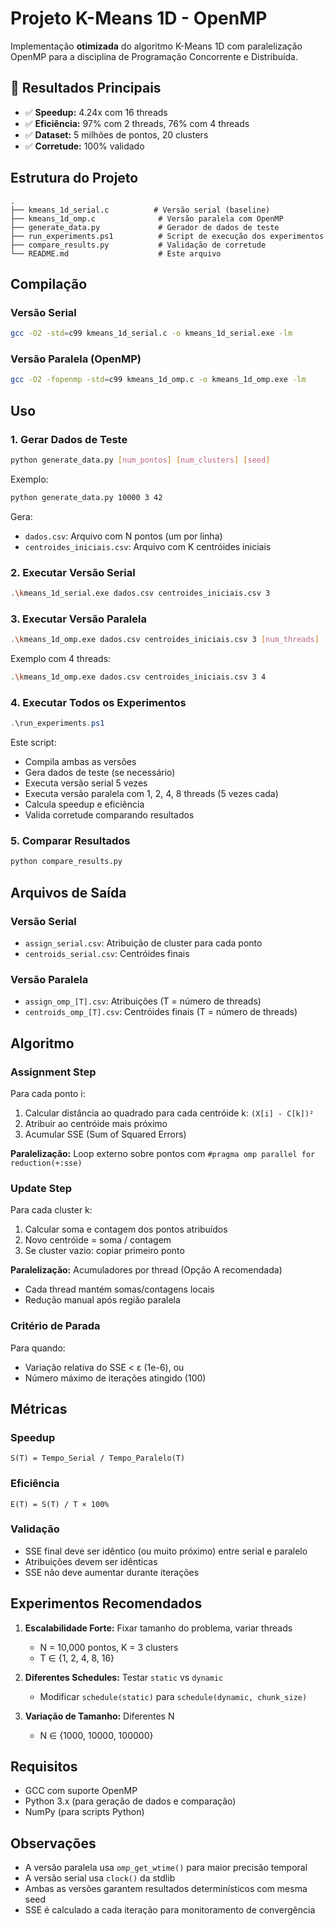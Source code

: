 # Projeto K-Means 1D - OpenMP

Implementação **otimizada** do algoritmo K-Means 1D com paralelização OpenMP para a disciplina de Programação Concorrente e Distribuída.

## 🎯 Resultados Principais
- ✅ **Speedup:** 4.24x com 16 threads
- ✅ **Eficiência:** 97% com 2 threads, 76% com 4 threads
- ✅ **Dataset:** 5 milhões de pontos, 20 clusters
- ✅ **Corretude:** 100% validado

## Estrutura do Projeto

```
.
├── kmeans_1d_serial.c          # Versão serial (baseline)
├── kmeans_1d_omp.c              # Versão paralela com OpenMP
├── generate_data.py             # Gerador de dados de teste
├── run_experiments.ps1          # Script de execução dos experimentos
├── compare_results.py           # Validação de corretude
└── README.md                    # Este arquivo
```

## Compilação

### Versão Serial
```bash
gcc -O2 -std=c99 kmeans_1d_serial.c -o kmeans_1d_serial.exe -lm
```

### Versão Paralela (OpenMP)
```bash
gcc -O2 -fopenmp -std=c99 kmeans_1d_omp.c -o kmeans_1d_omp.exe -lm
```

## Uso

### 1. Gerar Dados de Teste
```bash
python generate_data.py [num_pontos] [num_clusters] [seed]
```
Exemplo:
```bash
python generate_data.py 10000 3 42
```

Gera:
- `dados.csv`: Arquivo com N pontos (um por linha)
- `centroides_iniciais.csv`: Arquivo com K centróides iniciais

### 2. Executar Versão Serial
```bash
.\kmeans_1d_serial.exe dados.csv centroides_iniciais.csv 3
```

### 3. Executar Versão Paralela
```bash
.\kmeans_1d_omp.exe dados.csv centroides_iniciais.csv 3 [num_threads]
```
Exemplo com 4 threads:
```bash
.\kmeans_1d_omp.exe dados.csv centroides_iniciais.csv 3 4
```

### 4. Executar Todos os Experimentos
```powershell
.\run_experiments.ps1
```

Este script:
- Compila ambas as versões
- Gera dados de teste (se necessário)
- Executa versão serial 5 vezes
- Executa versão paralela com 1, 2, 4, 8 threads (5 vezes cada)
- Calcula speedup e eficiência
- Valida corretude comparando resultados

### 5. Comparar Resultados
```bash
python compare_results.py
```

## Arquivos de Saída

### Versão Serial
- `assign_serial.csv`: Atribuição de cluster para cada ponto
- `centroids_serial.csv`: Centróides finais

### Versão Paralela
- `assign_omp_[T].csv`: Atribuições (T = número de threads)
- `centroids_omp_[T].csv`: Centróides finais (T = número de threads)

## Algoritmo

### Assignment Step
Para cada ponto i:
1. Calcular distância ao quadrado para cada centróide k: `(X[i] - C[k])²`
2. Atribuir ao centróide mais próximo
3. Acumular SSE (Sum of Squared Errors)

**Paralelização:** Loop externo sobre pontos com `#pragma omp parallel for reduction(+:sse)`

### Update Step
Para cada cluster k:
1. Calcular soma e contagem dos pontos atribuídos
2. Novo centróide = soma / contagem
3. Se cluster vazio: copiar primeiro ponto

**Paralelização:** Acumuladores por thread (Opção A recomendada)
- Cada thread mantém somas/contagens locais
- Redução manual após região paralela

### Critério de Parada
Para quando:
- Variação relativa do SSE < ε (1e-6), ou
- Número máximo de iterações atingido (100)

## Métricas

### Speedup
```
S(T) = Tempo_Serial / Tempo_Paralelo(T)
```

### Eficiência
```
E(T) = S(T) / T × 100%
```

### Validação
- SSE final deve ser idêntico (ou muito próximo) entre serial e paralelo
- Atribuições devem ser idênticas
- SSE não deve aumentar durante iterações

## Experimentos Recomendados

1. **Escalabilidade Forte:** Fixar tamanho do problema, variar threads
   - N = 10,000 pontos, K = 3 clusters
   - T ∈ {1, 2, 4, 8, 16}

2. **Diferentes Schedules:** Testar `static` vs `dynamic`
   - Modificar `schedule(static)` para `schedule(dynamic, chunk_size)`

3. **Variação de Tamanho:** Diferentes N
   - N ∈ {1000, 10000, 100000}

## Requisitos

- GCC com suporte OpenMP
- Python 3.x (para geração de dados e comparação)
- NumPy (para scripts Python)

## Observações

- A versão paralela usa `omp_get_wtime()` para maior precisão temporal
- A versão serial usa `clock()` da stdlib
- Ambas as versões garantem resultados determinísticos com mesma seed
- SSE é calculado a cada iteração para monitoramento de convergência